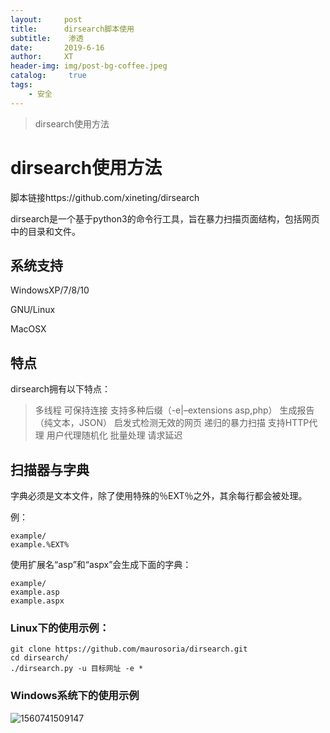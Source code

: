 ```yaml
---
layout:     post
title:      dirsearch脚本使用
subtitle:    渗透
date:       2019-6-16
author:     XT
header-img: img/post-bg-coffee.jpeg
catalog: 	 true
tags:
    - 安全
---
```



> dirsearch使用方法

# dirsearch使用方法

脚本链接https://github.com/xineting/dirsearch

dirsearch是一个基于python3的命令行工具，旨在暴力扫描页面结构，包括网页中的目录和文件。

## 系统支持

WindowsXP/7/8/10

GNU/Linux

MacOSX

## 特点

dirsearch拥有以下特点：

> 多线程
> 可保持连接
> 支持多种后缀（-e|–extensions asp,php）
> 生成报告（纯文本，JSON）
> 启发式检测无效的网页
> 递归的暴力扫描
> 支持HTTP代理
> 用户代理随机化
> 批量处理
> 请求延迟

## 扫描器与字典

字典必须是文本文件，除了使用特殊的％EXT％之外，其余每行都会被处理。

例：

```
example/
example.%EXT%
```

使用扩展名“asp”和“aspx”会生成下面的字典：

```
example/
example.asp
example.aspx
```

### Linux下的使用示例：

```
git clone https://github.com/maurosoria/dirsearch.git
cd dirsearch/
./dirsearch.py -u 目标网址 -e *
```

### Windows系统下的使用示例

![1560741509147](https://raw.githubusercontent.com/xineting/xineting.github.io/master/pic/1560741509147.png)

